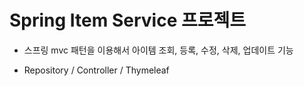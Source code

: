 # Spring Item Service 프로젝트

- 스프링 mvc 패턴을 이용해서 아이템 조회, 등록, 수정, 삭제, 업데이트 기능

- Repository / Controller / Thymeleaf
